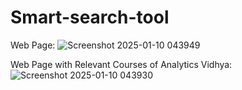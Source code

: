 # Smart-search-tool

Web Page:
![Screenshot 2025-01-10 043949](https://github.com/user-attachments/assets/7ee566c5-b43d-4ce5-bc0a-c822df6ca28a)

Web Page with Relevant Courses of Analytics Vidhya:
![Screenshot 2025-01-10 043930](https://github.com/user-attachments/assets/e0d369c2-63be-4798-9e56-9d494de321b8)

